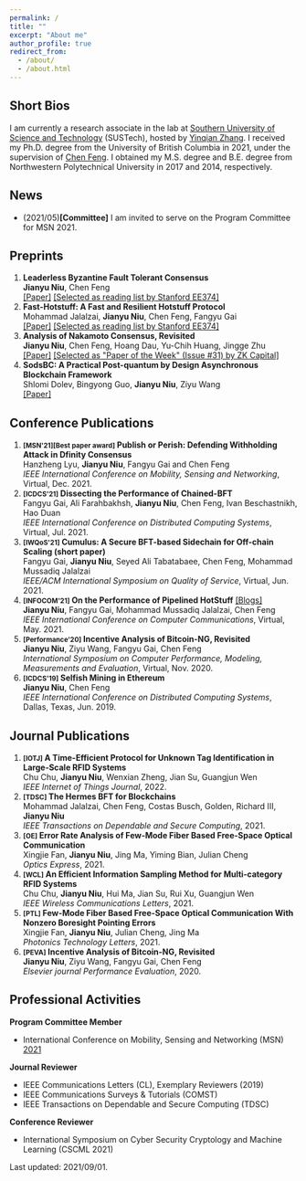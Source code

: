 ```yaml
---
permalink: /
title: ""
excerpt: "About me"
author_profile: true
redirect_from: 
  - /about/
  - /about.html
---
```


Short Bios
------
I am currently a research associate in the lab at [Southern University of Science and Technology](https://www.sustech.edu.cn/en/) (SUSTech), hosted by [Yinqian Zhang](https://yinqian.org/). I received my Ph.D. degree from the University of British Columbia in 2021, under the supervision of [Chen Feng](https://engineering.ok.ubc.ca/about/contact/chen-feng/). I obtained my M.S. degree and B.E. degree from Northwestern Polytechnical University in 2017 and 2014, respectively.

News
------
- (2021/05)**[Committee]** I am invited to serve on the Program Committee for MSN 2021.


Preprints
------
1. **Leaderless Byzantine Fault Tolerant Consensus**  
**Jianyu Niu**, Chen Feng  
[[Paper]](https://arxiv.org/pdf/2012.01636.pdf) [[Selected as reading list by Stanford EE374]](http://web.stanford.edu/class/ee374/)
1. **Fast-Hotstuff: A Fast and Resilient Hotstuff Protocol**  
Mohammad Jalalzai, **Jianyu Niu**, Chen Feng, Fangyu Gai  
[[Paper]](https://arxiv.org/pdf/2010.11454.pdf) [[Selected as reading list by Stanford EE374]](http://web.stanford.edu/class/ee374/)
1. **Analysis of Nakamoto Consensus, Revisited**  
**Jianyu Niu**, Chen Feng, Hoang Dau, Yu-Chih Huang, Jingge Zhu  
[[Paper]](https://arxiv.org/pdf/1910.08510.pdf) [[Selected as "Paper of the Week" (Issue #31) by ZK Capital]](https://zkcapital.substack.com/p/this-week-in-blockchain-research-927?token=eyJ1c2VyX2lkIjoyNzY3MzU2LCJwb3N0X2lkIjoxNTI4MDcsIl8iOiIrK24rMCIsImlhdCI6MTYzMjQ0ODMxNCwiZXhwIjoxNjMyNDUxOTE0LCJpc3MiOiJwdWItNjQ0MSIsInN1YiI6InBvc3QtcmVhY3Rpb24ifQ.n361wEaWHTRxnXO63B-vNwv9mzFIUGk5qCs0q2yScJk)
1. **SodsBC: A Practical Post-quantum by Design Asynchronous Blockchain Framework**  
Shlomi Dolev, Bingyong Guo, **Jianyu Niu**, Ziyu Wang  
[[Paper]](https://eprint.iacr.org/2020/205.pdf)

Conference Publications
------
1. **<small>[MSN'21][Best paper award]</small> Publish or Perish: Defending Withholding Attack in Dfinity Consensus**  
Hanzheng Lyu, **Jianyu Niu**, Fangyu Gai and Chen Feng  
_IEEE International Conference on Mobility, Sensing and Networking_, Virtual, Dec. 2021.
1. **<small>[ICDCS'21]</small> Dissecting the Performance of Chained-BFT**  
Fangyu Gai, Ali Farahbakhsh, **Jianyu Niu**, Chen Feng, Ivan Beschastnikh, Hao Duan  
_IEEE International Conference on Distributed Computing Systems_, Virtual, Jul. 2021.
1. **<small>[IWQoS'21]</small> Cumulus: A Secure BFT-based Sidechain for Off-chain Scaling (short paper)**  
Fangyu Gai, **Jianyu Niu**, Seyed Ali Tabatabaee, Chen Feng, Mohammad Mussadiq Jalalzai  
_IEEE/ACM International Symposium on Quality of Service_, Virtual, Jun. 2021.
1. **<small>[INFOCOM'21]</small> On the Performance of Pipelined HotStuff**  [[Blogs]](https://salemal.medium.com/on-the-performance-of-pipelined-hotstuff-a8e468f66095)  
**Jianyu Niu**, Fangyu Gai, Mohammad Mussadiq Jalalzai, Chen Feng  
_IEEE International Conference on Computer Communications_, Virtual, May. 2021.
1. **<small>[Performance'20]</small> Incentive Analysis of Bitcoin-NG, Revisited**  
**Jianyu Niu**, Ziyu Wang, Fangyu Gai, Chen Feng  
_International Symposium on Computer Performance, Modeling, Measurements and Evaluation_, Virtual, Nov. 2020.
1. **<small>[ICDCS'19]</small> Selfish Mining in Ethereum**  
**Jianyu Niu**, Chen Feng  
_IEEE International Conference on Distributed Computing Systems_, Dallas, Texas, Jun. 2019.

Journal Publications
---
1. **<small>[IOTJ]</small> A Time-Efficient Protocol for Unknown Tag Identification in Large-Scale RFID Systems**  
Chu Chu, **Jianyu Niu**, Wenxian Zheng, Jian Su, Guangjun Wen   
_IEEE Internet of Things Journal_, 2022.
1. **<small>[TDSC]</small> The Hermes BFT for Blockchains**  
Mohammad Jalalzai, Chen Feng, Costas Busch, Golden, Richard III, **Jianyu Niu**  
_IEEE Transactions on Dependable and Secure Computing_, 2021.
1. **<small>[OE]</small> Error Rate Analysis of Few-Mode Fiber Based Free-Space Optical Communication**  
Xingjie Fan, **Jianyu Niu**, Jing Ma, Yiming Bian, Julian Cheng  
_Optics Express_, 2021.
1. **<small>[WCL]</small> An Efficient Information Sampling Method for Multi-category RFID Systems**  
Chu Chu, **Jianyu Niu**, Hui Ma, Jian Su, Rui Xu, Guangjun Wen  
_IEEE Wireless Communications Letters_, 2021.
1. **<small>[PTL]</small> Few-Mode Fiber Based Free-Space Optical Communication With Nonzero Boresight Pointing Errors**  
Xingjie Fan, **Jianyu Niu**, Julian Cheng, Jing Ma  
_Photonics Technology Letters_, 2021.
1. **<small>[PEVA]</small> Incentive Analysis of Bitcoin-NG, Revisited**  
**Jianyu Niu**, Ziyu Wang, Fangyu Gai, Chen Feng  
_Elsevier journal Performance Evaluation_, 2020.

Professional Activities
-----
**Program Committee Member**
- International Conference on Mobility, Sensing and Networking (MSN) [2021](https://ieee-msn.org/2021/)

**Journal Reviewer**
- IEEE Communications Letters (CL), Exemplary Reviewers (2019)
- IEEE Communications Surveys & Tutorials (COMST)
- IEEE Transactions on Dependable and Secure Computing (TDSC)

**Conference Reviewer**
- International Symposium on Cyber Security Cryptology and Machine Learning (CSCML 2021)

Last updated: 2021/09/01.
